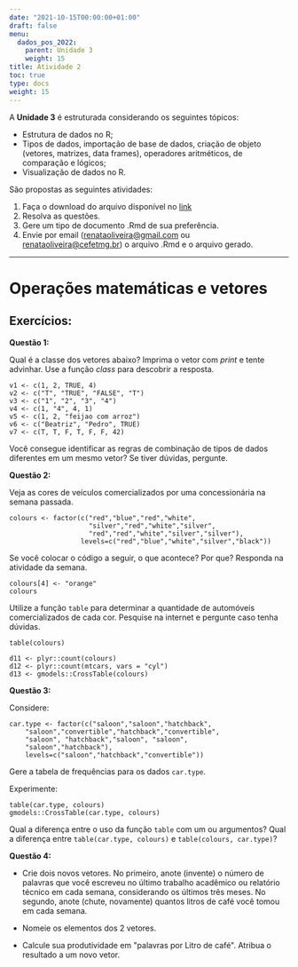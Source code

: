 ```yaml
---
date: "2021-10-15T00:00:00+01:00"
draft: false
menu:
  dados_pos_2022:
    parent: Unidade 3
    weight: 15
title: Atividade 2
toc: true
type: docs
weight: 15
---
```


A **Unidade 3** é estruturada considerando os seguintes tópicos:

- Estrutura de dados no R; 
- Tipos de dados, importação de base de dados, criação de objeto (vetores, matrizes, data frames), operadores aritméticos, de comparação e lógicos;
- Visualização de dados no R.

São propostas as seguintes atividades:

1. Faça o download do arquivo disponível no [link](https://cefetmgbr-my.sharepoint.com/:u:/g/personal/renataoliveira_cefetmg_br/EeRUAZXugYhOqiO6lRHfbVYBYUZx8HUcj8vN538pmX0t4g?e=8UQAnq)
2. Resolva as questões.
3. Gere um tipo de documento .Rmd de sua preferência. 
4. Envie por email (renataoliveira@gmail.com ou renataoliveira@cefetmg.br) o arquivo .Rmd e o arquivo gerado. 

<hr></hr>

# Operações matemáticas e vetores

## Exercícios:

**Questão 1:**

Qual é a classe dos vetores abaixo? Imprima o vetor com _print_ e tente advinhar. Use a função _class_ para descobrir a resposta.

```{r}
v1 <- c(1, 2, TRUE, 4)
v2 <- c("T", "TRUE", "FALSE", "T")
v3 <- c("1", "2", "3", "4")
v4 <- c(1, "4", 4, 1)
v5 <- c(1, 2, "feijao com arroz")
v6 <- c("Beatriz", "Pedro", TRUE)
v7 <- c(T, T, F, T, F, F, 42)
```

Você consegue identificar as regras de combinação de tipos de dados diferentes em um mesmo vetor? Se tiver dúvidas, pergunte.

**Questão 2:**

Veja as cores de veículos comercializados por uma concessionária na semana passada. 

```{r echo=TRUE, message=FALSE, warning=FALSE}
colours <- factor(c("red","blue","red","white",
                    "silver","red","white","silver",
                    "red","red","white","silver","silver"),
                  levels=c("red","blue","white","silver","black"))
```


Se você colocar o código a seguir, o que acontece? Por que? Responda na atividade da semana.

```{r echo=TRUE, message=FALSE, warning=FALSE}
colours[4] <- "orange"
colours
```

Utilize a função `table` para determinar a quantidade de automóveis comercializados de cada cor. Pesquise na internet e pergunte caso tenha dúvidas. 

```{r}
table(colours)

```

```{r}
d11 <- plyr::count(colours)
d12 <- plyr::count(mtcars, vars = "cyl")
d13 <- gmodels::CrossTable(colours)
```

**Questão 3:**

Considere:

```{r echo=TRUE, message=FALSE, warning=FALSE}
car.type <- factor(c("saloon","saloon","hatchback",
    "saloon","convertible","hatchback","convertible",
    "saloon", "hatchback","saloon", "saloon",
    "saloon","hatchback"),
    levels=c("saloon","hatchback","convertible"))
```

Gere a tabela de frequências para os dados `car.type`. 

Experimente: 

```{r echo=TRUE, message=FALSE, warning=FALSE}
table(car.type, colours)
gmodels::CrossTable(car.type, colours)
```

Qual a diferença entre o uso da função `table` com um ou argumentos? 
Qual a diferença entre `table(car.type, colours)` e `table(colours, car.type)`?

**Questão 4:** 

- Crie dois novos vetores. No primeiro, anote (invente) o número de palavras que você escreveu no último trabalho acadêmico ou relatório técnico em cada semana, considerando os últimos três meses. No segundo, anote (chute, novamente) quantos litros de café você tomou em cada semana. 

- Nomeie os elementos dos 2 vetores. 

- Calcule sua produtividade em "palavras por Litro de café". Atribua o resultado a um novo vetor.


